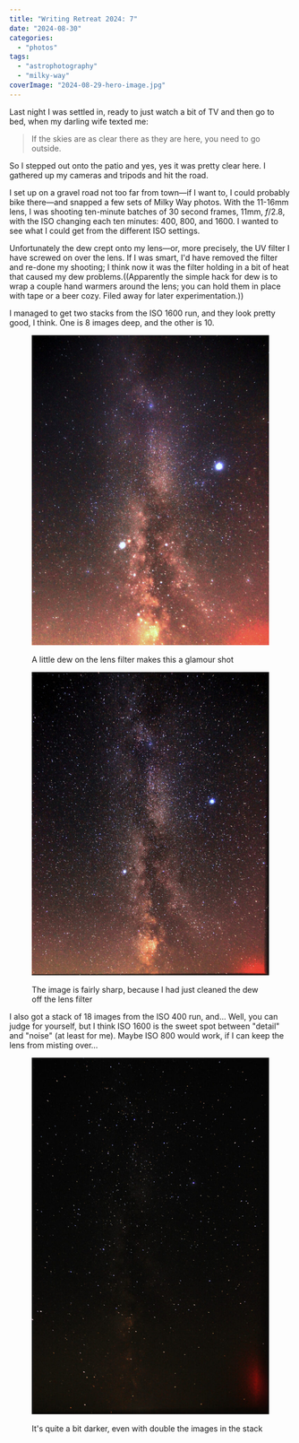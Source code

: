 ```yaml
---
title: "Writing Retreat 2024: 7"
date: "2024-08-30"
categories: 
  - "photos"
tags: 
  - "astrophotography"
  - "milky-way"
coverImage: "2024-08-29-hero-image.jpg"
---
```


Last night I was settled in, ready to just watch a bit of TV and then go to bed, when my darling wife texted me:

> If the skies are as clear there as they are here, you need to go outside.

So I stepped out onto the patio and yes, yes it was pretty clear here. I gathered up my cameras and tripods and hit the road.

I set up on a gravel road not too far from town—if I want to, I could probably bike there—and snapped a few sets of Milky Way photos. With the 11-16mm lens, I was shooting ten-minute batches of 30 second frames, 11mm, _f_/2.8, with the ISO changing each ten minutes: 400, 800, and 1600. I wanted to see what I could get from the different ISO settings.

Unfortunately the dew crept onto my lens—or, more precisely, the UV filter I have screwed on over the lens. If I was smart, I'd have removed the filter and re-done my shooting; I think now it was the filter holding in a bit of heat that caused my dew problems.((Apparently the simple hack for dew is to wrap a couple hand warmers around the lens; you can hold them in place with tape or a beer cozy. Filed away for later experimentation.))

I managed to get two stacks from the ISO 1600 run, and they look pretty good, I think. One is 8 images deep, and the other is 10.

<figure>

[![The Milky Way, an image made from a stack of 10 photos](images/milky-way-stack-2-785x1024.jpg)](https://patrickjohanneson.com/wp-content/uploads/2024/08/milky-way-stack-2.jpg)

<figcaption>

A little dew on the lens filter makes this a glamour shot

</figcaption>

</figure>

<figure>

[![The Milky Way, an image made from a stack of 8 photos](images/milky-way-stack-1-803x1024.jpg)](https://patrickjohanneson.com/wp-content/uploads/2024/08/milky-way-stack-1.jpg)

<figcaption>

The image is fairly sharp, because I had just cleaned the dew off the lens filter

</figcaption>

</figure>

I also got a stack of 18 images from the ISO 400 run, and... Well, you can judge for yourself, but I think ISO 1600 is the sweet spot between "detail" and "noise" (at least for me). Maybe ISO 800 would work, if I can keep the lens from misting over...

<figure>

[![The Milky Way, stack of 19 images at ISO 400. The photo is pretty dark, and there's not a lot of detail.](images/milky-way-iso400-19-image-stack-2000-682x1024.jpg)](https://patrickjohanneson.com/wp-content/uploads/2024/08/milky-way-iso400-19-image-stack-2000.jpg)

<figcaption>

It's quite a bit darker, even with double the images in the stack

</figcaption>

</figure>

